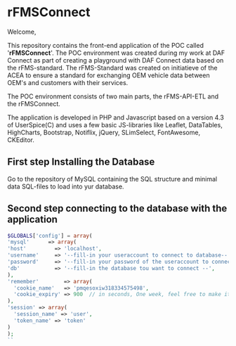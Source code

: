# rFMSConnect
Welcome,

This repository contains the front-end application of the POC called '**rFMSConnect**'.
The POC environment was created during my work at DAF Connect as part of creating a playground with DAF Connect data based on the rFMS-standard. The rFMS-Standard was created on initiatieve of the ACEA to ensure a standard for exchanging OEM vehicle data between OEM's and customers with their services.

The POC environment consists of two main parts, the rFMS-API-ETL and the rFMSConnect.

The application is developed in PHP and Javascript based on a version 4.3 of UserSpice(C) and uses a few basic JS-libraries like Leaflet, DataTables, HighCharts, Bootstrap, Notiflix, jQuery, SLimSelect, FontAwesome, CKEditor.

## First step Installing the Database

Go to the repository of MySQL containing the SQL structure and minimal data SQL-files to load into yur database.

## Second step connecting to the database with the application

```php
$GLOBALS['config'] = array(
'mysql'      => array(
'host'         => 'localhost',
'username'     => '--fill-in your useraccount to connect to database--',
'password'     => '--fill-in your password of the useraccount to connect to database--',
'db'           => '--fill-in the database tou want to connect --',
),
'remember'        => array(
  'cookie_name'   => 'pmqesoxiw318334575498',
  'cookie_expiry' => 900  // in seconds, One week, feel free to make it longer
),
'session' => array(
  'session_name' => 'user',
  'token_name' => 'token'
)
);
``
